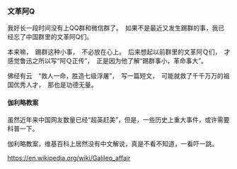 ### 文革阿Q

我好长一段时间没有上QQ群和微信群了。　如果不是最近又发生踢群的事，我已经忘了中国群里的文革阿Q们。

本来嘛，　踢群这种小事，　不必放在心上。　后来想起以前群里的文革阿Ｑ们，　才感觉鲁迅之所以写“阿Ｑ正传”，　正是因为他了解“踢群事小，革命事大”。

佛经有云　“救人一命，胜造七级浮屠”，　写一篇短文，　可能就救了千千万万的祖国优秀人才，　那也是功德无量。


#### 伽利略教案

虽然近年来中国网友数量已经“超英赶美”，但是，一些历史上重大事件，或许需要科普一下。

伽利略教案，维基百科上居然没有中文解说，真是不看不知道，一看吓一跳。

https://en.wikipedia.org/wiki/Galileo_affair
